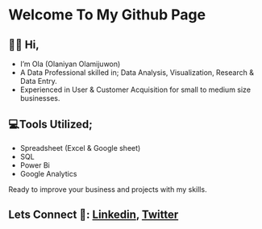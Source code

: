 # Welcome To My Github Page

## 👋🏾 Hi,
- I’m Ola (Olaniyan Olamijuwon)
- A Data Professional skilled in; Data Analysis, Visualization, Research & Data Entry.
- Experienced in User & Customer Acquisition for small to medium size businesses.

## 💻Tools Utilized;
- Spreadsheet (Excel & Google sheet)
- SQL
- Power Bi
- Google Analytics

Ready to  improve your business and projects with my skills.

## Lets Connect 📩: [Linkedin](http://linkedin.com/in/olamijuwon-olaniyan), [Twitter](https://twitter.com/ola_olamijuwon)

<!---
Ola-Olamijuwon/Ola-Olamijuwon is a ✨ special ✨ repository because its `README.md` (this file) appears on your GitHub profile.
You can click the Preview link to take a look at your changes.
--->
